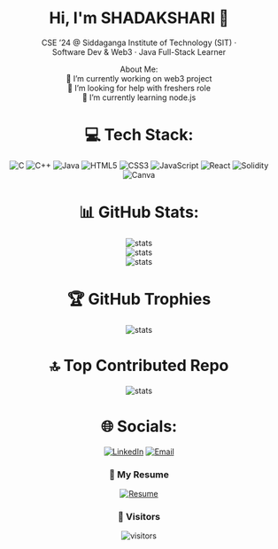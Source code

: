 <h1 align="center">Hi, I'm SHADAKSHARI 👋</h1>
<div align="center">
<p align="center">
  CSE ’24 @ Siddaganga Institute of Technology (SIT) · <br>Software Dev & Web3 · Java Full-Stack Learner
</p>
<!--💫--> About Me:<br>
🔭 I’m currently working on web3 project<br>🤝 I’m looking for help with freshers role<br>🌱 I’m currently learning node.js<br>



  
<!--[![LinkedIn](https://img.shields.io/badge/LinkedIn-%230077B5.svg?logo=linkedin&logoColor=white)](https://linkedin.com/in/shadakshari0122) [![email](https://img.shields.io/badge/Email-D14836?logo=gmail&logoColor=white)](mailto:shadzx0122@gmail.com) -->

# 💻 Tech Stack:
![C](https://img.shields.io/badge/c-%2300599C.svg?style=for-the-badge&logo=c&logoColor=white) ![C++](https://img.shields.io/badge/c++-%2300599C.svg?style=for-the-badge&logo=c%2B%2B&logoColor=white) ![Java](https://img.shields.io/badge/java-%23ED8B00.svg?style=for-the-badge&logo=openjdk&logoColor=white) ![HTML5](https://img.shields.io/badge/html5-%23E34F26.svg?style=for-the-badge&logo=html5&logoColor=white) ![CSS3](https://img.shields.io/badge/css3-%231572B6.svg?style=for-the-badge&logo=css3&logoColor=white) ![JavaScript](https://img.shields.io/badge/javascript-%23323330.svg?style=for-the-badge&logo=javascript&logoColor=%23F7DF1E) ![React](https://img.shields.io/badge/react-%2320232a.svg?style=for-the-badge&logo=react&logoColor=%2361DAFB) ![Solidity](https://img.shields.io/badge/Solidity-%23363636.svg?style=for-the-badge&logo=solidity&logoColor=white) ![Canva](https://img.shields.io/badge/Canva-%2300C4CC.svg?style=for-the-badge&logo=Canva&logoColor=white)
# 📊 GitHub Stats:

<img src="https://github-readme-stats.vercel.app/api?username=shadzx0122&theme=dark&hide_border=true&include_all_commits=true&count_private=false" alt="stats"/><br/>
<img src="https://nirzak-streak-stats.vercel.app/?user=shadzx0122&theme=dark&hide_border=true" alt="stats"/><br/>
<img src="https://github-readme-stats.vercel.app/api/top-langs/?username=shadzx0122&theme=dark&hide_border=true&include_all_commits=true&count_private=true&layout=compact" alt="stats"/>

# 🏆 GitHub Trophies
<p><img src="https://github-profile-trophy.vercel.app/?username=shadzx0122&theme=radical&no-frame=true&no-bg=false&margin-w=4" alt="stats"/>

# 🔝 Top Contributed Repo
<p><img src="https://github-contributor-stats.vercel.app/api?username=shadzx0122&limit=5&theme=dark&combine_all_yearly_contributions=true" alt="stats"/>


# 🌐 Socials:
 <!--**Email:** shadzx0122@gmail.com  
 **LinkedIn:** https://linkedin.com/in/shadakshari0122 -->
 
  <a href="https://www.linkedin.com/in/YOUR_LINKEDIN/">
    <img src="https://img.shields.io/badge/LinkedIn-0077B5?logo=linkedin&logoColor=white&style=for-the-badge" alt="LinkedIn" /></a>
<a href="mailto:YOUR_EMAIL@example.com">
    <img src="https://img.shields.io/badge/Email-D14836?logo=gmail&logoColor=white&style=for-the-badge" alt="Email" />
  </a>

### 📄 My Resume
<p align="center">
   <a href="https://github.com/shadzx0122/shadzx0122/raw/main/resume.pdf" download>
    <img src="https://img.shields.io/badge/Download%20Resume-0A66C2?style=for-the-badge&logo=github&logoColor=white" alt="Resume"/>
  </a>
  </a>
</p>


### 👀 Visitors
<p align="center">
  <img src="https://komarev.com/ghpvc/?username=shadzx0122&style=for-the-badge&label=VISITORS" alt="visitors"/>
</p>

</div>


<!--<img src="https://visitcount.itsvg.in/api?id=shadzx0122&icon=5&color=0" alt="stats" />--><!--(https://visitcount.itsvg.in) -->
<!--<div>-->
<!-- Proudly created with GPRM ( https://gprm.itsvg.in ) -->






<!-- from chat gpt 31/08/25
  README.md — drop this into your GitHub profile repo at:
  https://github.com/shadzx0122/shadzx0122
  Replace all shadzx0122 with your actual handle.
-->
<!--
<h1 align="center">Hi, I'm Shadakshari 👋</h1>
<p align="center">
  CSE ’24 @ Siddaganga Institute of Technology (SIT) · Software Dev & Web3 · Java Full-Stack Learner
</p>

<p align="center">
  <a href="https://github.com/shadzx0122">
    <img src="https://komarev.com/ghpvc/?username=shadzx0122&style=for-the-badge" alt="profile views" />
  </a>
  <a href="https://www.linkedin.com/in/YOUR_LINKEDIN/">
    <img src="https://img.shields.io/badge/LinkedIn-0077B5?logo=linkedin&logoColor=white&style=for-the-badge" alt="LinkedIn" />
  </a>
  <a href="mailto:YOUR_EMAIL@example.com">
    <img src="https://img.shields.io/badge/Email-D14836?logo=gmail&logoColor=white&style=for-the-badge" alt="Email" />
  </a>
</p>

---

### 🧭 About me
- 🎓 CSE Graduate (2024), **SIT**
- 🧩 Exploring **Java Full-Stack** (Spring Boot + React) & **Advanced SQL**
- 🔗 Built **Blockchain e-commerce** and an **NFT music platform**
- 🔬 Working on **SDN routing in MLT**
- 🤝 IEEE **SIT-SB** member & volunteer
- ⚡ I enjoy competitive programming & tinkering with emerging tech

---
-->
<!--
### 🛠️ Tech Stack -->
<!-- Add/remove as needed -->
<!--
![C](https://img.shields.io/badge/C-00599C?logo=c&logoColor=white)
![C++](https://img.shields.io/badge/C%2B%2B-00599C?logo=c%2B%2B&logoColor=white)
![Java](https://img.shields.io/badge/Java-007396?logo=openjdk&logoColor=white)
![SQL](https://img.shields.io/badge/SQL-336791?logo=postgresql&logoColor=white)
![HTML5](https://img.shields.io/badge/HTML5-E34F26?logo=html5&logoColor=white)
![CSS3](https://img.shields.io/badge/CSS3-1572B6?logo=css3&logoColor=white)
![Git](https://img.shields.io/badge/Git-F05032?logo=git&logoColor=white)
![GitHub](https://img.shields.io/badge/GitHub-181717?logo=github&logoColor=white)
![VS Code](https://img.shields.io/badge/VS%20Code-007ACC?logo=visual-studio-code&logoColor=white)
![Blockchain](https://img.shields.io/badge/Blockchain-121D33?logo=bitcoin&logoColor=white)

---

### 🚀 Projects
- **Blockchain E-Commerce Web App** — decentralized marketplace: payments, escrow-like flows, and on-chain order tracking.  
- **NFT Music Platform** — mint, list, and trade music NFTs with creator royalties.  
- **SDN Routing in MLT (Research)** — investigating routing strategies & performance trade-offs.

> 📌 Pin your top repos so they appear here on your profile:
> `Settings → Repositories → Pin` (or use **Pinned Repositories** on your profile)

---

### 📊 GitHub Stats
<div align="center">
<p>
  <img src="https://github-readme-stats.vercel.app/api?username=shadzx0122&show_icons=true&rank_icon=github&hide_title=true" alt="stats" />
</p>
<p>
  <img src="https://github-readme-streak-stats.herokuapp.com?user=shadzx0122" alt="streak" />
</p>
<p>
  <img src="https://github-readme-stats.vercel.app/api/top-langs/?username=shadzx0122&layout=compact" alt="top langs" />
</p>
</div>

---

### 🧪 What I’m learning right now
- Backend with **Spring Boot**, JPA/Hibernate, REST
- Frontend with **React**, component patterns, state mgmt
- **SQL** performance & query design (CTEs, indexes, window funcs)

---

### 🌍 Beyond code
- 🚴‍♂️ Mountain & road cycling · 🏓 Table tennis · 🎬 Movies & series

---

### 📫 Reach me
- **Email:** YOUR_EMAIL@example.com  
- **LinkedIn:** https://linkedin.com/in/YOUR_LINKEDIN  
- **Resume:** Add a public link here (Drive/Notion)

---

> “Keep building, keep learning, and stay curious.”
-->

<!--

## Hi there 👋
**shadzx0122/shadzx0122** is a ✨ _special_ ✨ repository because its `README.md` (this file) appears on your GitHub profile.

Here are some ideas to get you started:

- 🔭 I’m currently working on ...
- 🌱 I’m currently learning ...
- 👯 I’m looking to collaborate on ...
- 🤔 I’m looking for help with ...
- 💬 Ask me about ...
- 📫 How to reach me: ...
- 😄 Pronouns: ...
- ⚡ Fun fact: ...
-->


<!--## Hi there 👋-->

<!--
**shadzx0122/shadzx0122** is a ✨ _special_ ✨ repository because its `README.md` (this file) appears on your GitHub profile.

Here are some ideas to get you started:

- 🔭 I’m currently working on ...
- 🌱 I’m currently learning ...
- 👯 I’m looking to collaborate on ...
- 🤔 I’m looking for help with ...
- 💬 Ask me about ...
- 📫 How to reach me: ...
- 😄 Pronouns: ...
- ⚡ Fun fact: ...
-->
